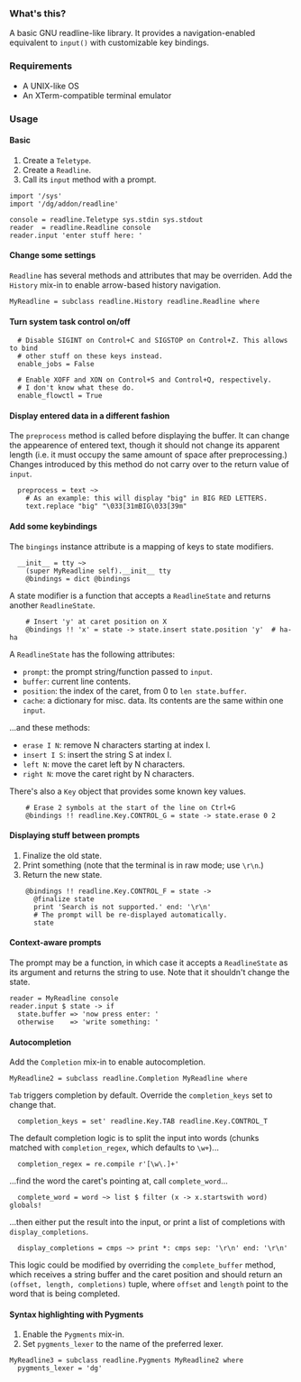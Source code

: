 ### What's this?

A basic GNU readline-like library. It provides a navigation-enabled equivalent
to `input()` with customizable key bindings.

### Requirements

 * A UNIX-like OS
 * An XTerm-compatible terminal emulator

### Usage

#### Basic

 1. Create a `Teletype`.
 2. Create a `Readline`.
 3. Call its `input` method with a prompt.

```dg
import '/sys'
import '/dg/addon/readline'

console = readline.Teletype sys.stdin sys.stdout
reader  = readline.Readline console
reader.input 'enter stuff here: '
```

#### Change some settings

`Readline` has several methods and attributes that may be overriden.
Add the `History` mix-in to enable arrow-based history navigation.

```dg
MyReadline = subclass readline.History readline.Readline where
```

#### Turn system task control on/off

```dg
  # Disable SIGINT on Control+C and SIGSTOP on Control+Z. This allows to bind
  # other stuff on these keys instead.
  enable_jobs = False

  # Enable XOFF and XON on Control+S and Control+Q, respectively.
  # I don't know what these do.
  enable_flowctl = True
```

#### Display entered data in a different fashion

The `preprocess` method is called before displaying the buffer.
It can change the appearence of entered text, though it should not change
its apparent length (i.e. it must occupy the same amount of space after preprocessing.)
Changes introduced by this method do not carry over to the return value of `input`.

```dg
  preprocess = text ~>
    # As an example: this will display "big" in BIG RED LETTERS.
    text.replace "big" "\033[31mBIG\033[39m"
```

#### Add some keybindings

The `bingings` instance attribute is a mapping of keys to state modifiers.

```dg
  __init__ = tty ~>
    (super MyReadline self).__init__ tty
    @bindings = dict @bindings
```

A state modifier is a function that accepts a `ReadlineState` and returns another
`ReadlineState`.

```dg
    # Insert 'y' at caret position on X
    @bindings !! 'x' = state -> state.insert state.position 'y'  # ha-ha
```

A `ReadlineState` has the following attributes:

 * `prompt`: the prompt string/function passed to `input`.
 * `buffer`: current line contents.
 * `position`: the index of the caret, from 0 to `len state.buffer`.
 * `cache`: a dictionary for misc. data. Its contents are the same within one `input`.

...and these methods:

 * `erase I N`: remove N characters starting at index I.
 * `insert I S`: insert the string S at index I.
 * `left N`: move the caret left by N characters.
 * `right N`: move the caret right by N characters.

There's also a `Key` object that provides some known key values.

```dg
    # Erase 2 symbols at the start of the line on Ctrl+G
    @bindings !! readline.Key.CONTROL_G = state -> state.erase 0 2
```

#### Displaying stuff between prompts

 1. Finalize the old state.
 2. Print something (note that the terminal is in raw mode; use `\r\n`.)
 3. Return the new state.

```dg
    @bindings !! readline.Key.CONTROL_F = state ->
      @finalize state
      print 'Search is not supported.' end: '\r\n'
      # The prompt will be re-displayed automatically.
      state
```

#### Context-aware prompts

The prompt may be a function, in which case it accepts a
`ReadlineState` as its argument and returns the string to use.
Note that it shouldn't change the state.

```dg
reader = MyReadline console
reader.input $ state -> if
  state.buffer => 'now press enter: '
  otherwise    => 'write something: '
```

#### Autocompletion

Add the `Completion` mix-in to enable autocompletion.

```dg
MyReadline2 = subclass readline.Completion MyReadline where
```

`Tab` triggers completion by default. Override the `completion_keys` set
to change that.

```dg
  completion_keys = set' readline.Key.TAB readline.Key.CONTROL_T
```

The default completion logic is to split the input into words (chunks matched with
`completion_regex`, which defaults to `\w+`)...

```dg
  completion_regex = re.compile r'[\w\.]+'
```

...find the word the caret's pointing at, call `complete_word`...

```dg
  complete_word = word ~> list $ filter (x -> x.startswith word) globals!
```

...then either put the result into the input, or print a list of completions
with `display_completions`.

```dg
  display_completions = cmps ~> print *: cmps sep: '\r\n' end: '\r\n'
```

This logic could be modified by overriding the `complete_buffer` method, which
receives a string buffer and the caret position and should return
an `(offset, length, completions)` tuple, where `offset` and `length` point to the word
that is being completed.

#### Syntax highlighting with Pygments

 1. Enable the `Pygments` mix-in.
 2. Set `pygments_lexer` to the name of the preferred lexer.

```dg
MyReadline3 = subclass readline.Pygments MyReadline2 where
  pygments_lexer = 'dg'
```
